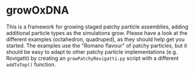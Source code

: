 # growOxDNA

This is a framework for growing staged patchy particle assemblies, adding additional particle types as the simulations grow. Please have a look at the different examples (octahedron, quadruped), as they should help get you started. The examples use the "Romano flavour" of patchy particles, but it should be easy to adapt to other patchy particle implementations (e.g. Rovigatti) by creating an `growPatchyRovigatti.py` script with a different `addToTop()` function.
